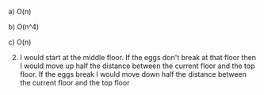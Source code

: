 a) O(n)

b) O(n^4)

c) O(n)

2. I would start at the middle floor. If the eggs don't break at that floor then I
   would move up half the distance between the current floor and the top floor.
   If the eggs break I would move down half the distance between the current floor
   and the top floor

